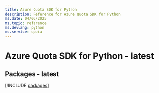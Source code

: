```yaml
---
title: Azure Quota SDK for Python
description: Reference for Azure Quota SDK for Python
ms.date: 04/03/2025
ms.topic: reference
ms.devlang: python
ms.service: quota
---
```

# Azure Quota SDK for Python - latest
## Packages - latest
[!INCLUDE [packages](quota-index.md)]